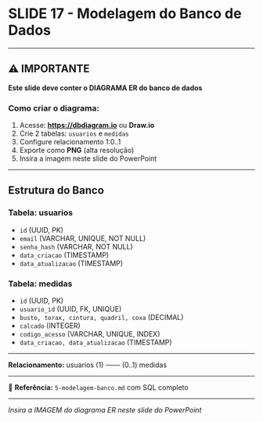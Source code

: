 # SLIDE 17 - Modelagem do Banco de Dados

---

## ⚠️ IMPORTANTE

**Este slide deve conter o DIAGRAMA ER do banco de dados**

### Como criar o diagrama:

1. Acesse: **https://dbdiagram.io** ou **Draw.io**
2. Crie 2 tabelas: `usuarios` e `medidas`
3. Configure relacionamento 1:0..1
4. Exporte como **PNG** (alta resolução)
5. Insira a imagem neste slide do PowerPoint

---

## Estrutura do Banco

### Tabela: usuarios
- `id` (UUID, PK)
- `email` (VARCHAR, UNIQUE, NOT NULL)
- `senha_hash` (VARCHAR, NOT NULL)
- `data_criacao` (TIMESTAMP)
- `data_atualizacao` (TIMESTAMP)

### Tabela: medidas
- `id` (UUID, PK)
- `usuario_id` (UUID, FK, UNIQUE)
- `busto, torax, cintura, quadril, coxa` (DECIMAL)
- `calcado` (INTEGER)
- `codigo_acesso` (VARCHAR, UNIQUE, INDEX)
- `data_criacao, data_atualizacao` (TIMESTAMP)

---

**Relacionamento:** usuarios (1) ─── (0..1) medidas

---

📄 **Referência:** `5-modelagem-banco.md` com SQL completo

---

*Insira a IMAGEM do diagrama ER neste slide do PowerPoint*

